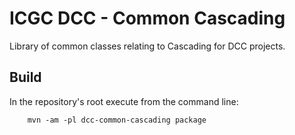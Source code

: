 ICGC DCC - Common Cascading
===

Library of common classes relating to Cascading for DCC projects.

Build
---

In the repository's root execute from the command line:

        mvn -am -pl dcc-common-cascading package


